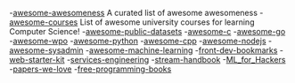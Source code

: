 -[awesome-awesomeness](https://github.com/bayandin/awesome-awesomeness) A curated list of awesome awesomeness
-[awesome-courses](https://github.com/prakhar1989/awesome-courses) List of awesome university courses for learning Computer Science!
-[awesome-public-datasets](https://github.com/caesar0301/awesome-public-datasets)
-[awesome-c](https://github.com/kozross/awesome-c)
-[awesome-go](https://github.com/avelino/awesome-go)
-[awesome-wpo](https://github.com/davidsonfellipe/awesome-wpo)
-[awesome-python](https://github.com/vinta/awesome-python)
-[awesome-cpp](https://github.com/fffaraz/awesome-cpp)
-[awesome-nodejs](https://github.com/sindresorhus/awesome-nodejs)
-[awesome-sysadmin](https://github.com/kahun/awesome-sysadmin)
-[awesome-machine-learning](https://github.com/josephmisiti/awesome-machine-learning)
-[front-dev-bookmarks](https://github.com/dypsilon/frontend-dev-bookmarks)
-[web-starter-kit](https://github.com/google/web-starter-kit)
-[services-engineering](https://github.com/mmcgrana/services-engineering)
-[stream-handbook](https://github.com/substack/stream-handbook)
-[ML_for_Hackers](https://github.com/johnmyleswhite/ML_for_Hackers)
-[papers-we-love](https://github.com/papers-we-love/papers-we-love)
-[free-programming-books](https://github.com/vhf/free-programming-books)
